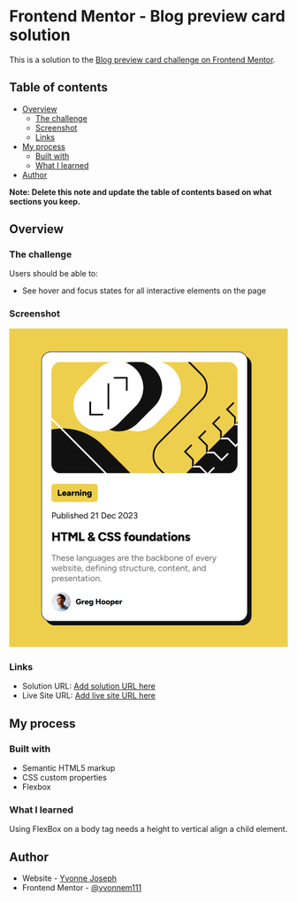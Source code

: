 # Frontend Mentor - Blog preview card solution

This is a solution to the [Blog preview card challenge on Frontend Mentor](https://www.frontendmentor.io/challenges/blog-preview-card-ckPaj01IcS).

## Table of contents

- [Overview](#overview)
  - [The challenge](#the-challenge)
  - [Screenshot](#screenshot)
  - [Links](#links)
- [My process](#my-process)
  - [Built with](#built-with)
  - [What I learned](#what-i-learned)
- [Author](#author)


**Note: Delete this note and update the table of contents based on what sections you keep.**

## Overview

### The challenge

Users should be able to:

- See hover and focus states for all interactive elements on the page

### Screenshot

![](./screenshot.png)


### Links

- Solution URL: [Add solution URL here](https://github.com/yvonnem111/blog-preview-card-main/blob/main/index.html)
- Live Site URL: [Add live site URL here](https://htmlpreview.github.io/?https://github.com/yvonnem111/blog-preview-card-main/blob/main/index.html)

## My process

### Built with

- Semantic HTML5 markup
- CSS custom properties
- Flexbox


### What I learned

Using FlexBox on a body tag needs a height to vertical align a child element.

## Author

- Website - [Yvonne Joseph](https://www.yvonnejoseph.com)
- Frontend Mentor - [@yvonnem111](https://www.frontendmentor.io/profile/yvonnem111)


